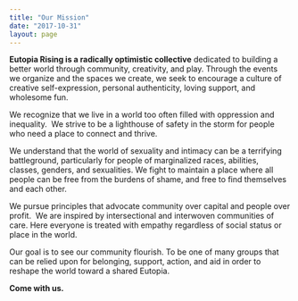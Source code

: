 ```yaml
---
title: "Our Mission"
date: "2017-10-31"
layout: page
---
```


**Eutopia Rising is a radically optimistic collective** dedicated to building a better world through community, creativity, and play. Through the events we organize and the spaces we create, we seek to encourage a culture of creative self-expression, personal authenticity, loving support, and wholesome fun. 

We recognize that we live in a world too often filled with oppression and inequality.  We strive to be a lighthouse of safety in the storm for people who need a place to connect and thrive. 

We understand that the world of sexuality and intimacy can be a terrifying battleground, particularly for people of marginalized races, abilities, classes, genders, and sexualities. We fight to maintain a place where all people can be free from the burdens of shame, and free to find themselves and each other.

We pursue principles that advocate community over capital and people over profit.  We are inspired by intersectional and interwoven communities of care. Here everyone is treated with empathy regardless of social status or place in the world. 

Our goal is to see our community flourish. To be one of many groups that can be relied upon for belonging, support, action, and aid in order to reshape the world toward a shared Eutopia.

**Come with us.**
